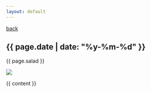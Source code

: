 ```yaml
---
layout: default
---
```


<a href="/">back</a>

<h2>{{ page.date | date: "%y-%m-%d" }}</h2>

<p>{{ page.salad }}</p>

<img class="saladimg" src="{{ site.baseurl }}/images/{{ page.image }}">

{{ content }}
